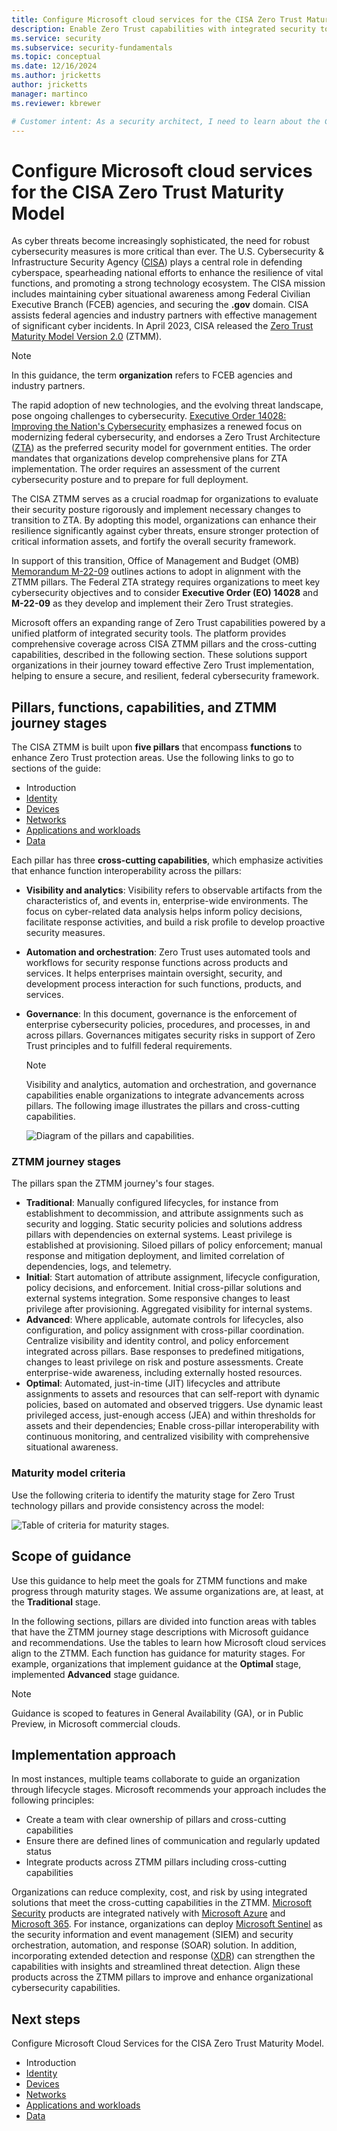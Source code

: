 ```yaml
---
title: Configure Microsoft cloud services for the CISA Zero Trust Maturity Model
description: Enable Zero Trust capabilities with integrated security tools for a secure and resilient cybersecurity framework. 
ms.service: security
ms.subservice: security-fundamentals
ms.topic: conceptual
ms.date: 12/16/2024
ms.author: jricketts
author: jricketts
manager: martinco
ms.reviewer: kbrewer

# Customer intent: As a security architect, I need to learn about the CISA Zero Trust Maturity Model so I can prioritize, deploy, and configure Zero Trust capabilities. My goal is to complete Maturity Model activities for users.
---
```


# Configure Microsoft cloud services for the CISA Zero Trust Maturity Model

As cyber threats become increasingly sophisticated, the need for robust cybersecurity measures is more critical than ever. The U.S. Cybersecurity & Infrastructure Security Agency ([CISA](https://www.cisa.gov/)) plays a central role in defending cyberspace, spearheading national efforts to enhance the resilience of vital functions, and promoting a strong technology ecosystem. The CISA mission includes maintaining cyber situational awareness among Federal Civilian Executive Branch (FCEB) agencies, and securing the **.gov** domain. CISA assists federal agencies and industry partners with effective management of significant cyber incidents. In April 2023, CISA released the [Zero Trust Maturity Model Version 2.0](https://www.cisa.gov/zero-trust-maturity-model) (ZTMM).  

   > [!NOTE]
   > In this guidance, the term **organization** refers to FCEB agencies and industry partners. 


The rapid adoption of new technologies, and the evolving threat landscape, pose ongoing challenges to cybersecurity. [Executive Order 14028: Improving the Nation's Cybersecurity](https://www.gsa.gov/technology/it-contract-vehicles-and-purchasing-programs/information-technology-category/it-security/executive-order-14028) emphasizes a renewed focus on modernizing federal cybersecurity, and endorses a Zero Trust Architecture ([ZTA](/security/zero-trust/zero-trust-overview)) as the preferred security model for government entities. The order mandates that organizations develop comprehensive plans for ZTA implementation. The order requires an assessment of the current cybersecurity posture and to prepare for full deployment. 

The CISA ZTMM serves as a crucial roadmap for organizations to evaluate their security posture rigorously and implement necessary changes to transition to ZTA. By adopting this model, organizations can enhance their resilience significantly against cyber threats, ensure stronger protection of critical information assets, and fortify the overall security framework. 

In support of this transition, Office of Management and Budget (OMB) [Memorandum M-22-09](https://www.whitehouse.gov/wp-content/uploads/2022/01/M-22-09.pdf) outlines actions to adopt in alignment with the ZTMM pillars. The Federal ZTA strategy requires organizations to meet key cybersecurity objectives and to consider **Executive Order (EO) 14028** and **M-22-09** as they develop and implement their Zero Trust strategies. 

Microsoft offers an expanding range of Zero Trust capabilities powered by a unified platform of integrated security tools. The platform provides comprehensive coverage across CISA ZTMM pillars and the cross-cutting capabilities, described in the following section. These solutions support organizations in their journey toward effective Zero Trust implementation, helping to ensure a secure, and resilient, federal cybersecurity framework. 

## Pillars, functions, capabilities, and ZTMM journey stages

The CISA ZTMM is built upon **five pillars** that encompass **functions** to enhance Zero Trust protection areas. Use the following links to go to sections of the guide:

* Introduction
* [Identity](cisa-zero-trust-maturity-model-identity.md)
* [Devices](cisa-zero-trust-maturity-model-devices.md)
* [Networks](cisa-zero-trust-maturity-model-networks.md)
* [Applications and workloads](cisa-zero-trust-maturity-model-apps.md)
* [Data](cisa-zero-trust-maturity-model-data.md)

Each pillar has three **cross-cutting capabilities**, which emphasize activities that enhance function interoperability across the pillars: 

* **Visibility and analytics**: Visibility refers to observable artifacts from the characteristics of, and events in, enterprise-wide environments. The focus on cyber-related data analysis helps inform policy decisions, facilitate response activities, and build a risk profile to develop proactive security measures.  
* **Automation and orchestration**: Zero Trust uses automated tools and workflows for security response functions across products and services. It helps enterprises maintain oversight, security, and development process interaction for such functions, products, and services. 
* **Governance**: In this document, governance is the enforcement of enterprise cybersecurity policies, procedures, and processes, in and across pillars. Governances mitigates security risks in support of Zero Trust principles and to fulfill federal requirements. 

   > [!NOTE]
   > Visibility and analytics, automation and orchestration, and governance capabilities enable organizations to integrate advancements across pillars. The following image illustrates the pillars and cross-cutting capabilities. 


   ![Diagram of the pillars and capabilities.](./media/cisa-zero-trust-maturity-model/pillars-and-capabilities.png)


### ZTMM journey stages

The pillars span the ZTMM journey's four stages.

* **Traditional**: Manually configured lifecycles, for instance from establishment to decommission, and attribute assignments such as security and logging. Static security policies and solutions address pillars with dependencies on external systems. Least privilege is established at provisioning. Siloed pillars of policy enforcement; manual response and mitigation deployment, and limited correlation of dependencies, logs, and telemetry. 
* **Initial**: Start automation of attribute assignment, lifecycle configuration, policy decisions, and enforcement. Initial cross-pillar solutions and external systems integration. Some responsive changes to least privilege after provisioning. Aggregated visibility for internal systems. 
* **Advanced**: Where applicable, automate controls for lifecycles, also configuration, and policy assignment with cross-pillar coordination. Centralize visibility and identity control, and policy enforcement integrated across pillars. Base responses to predefined mitigations, changes to least privilege on risk and posture assessments. Create enterprise-wide awareness, including externally hosted resources. 
* **Optimal**: Automated, just-in-time (JIT) lifecycles and attribute assignments to assets and resources that can self-report with dynamic policies, based on automated and observed triggers. Use dynamic least privileged access, just-enough access (JEA) and within thresholds for assets and their dependencies; Enable cross-pillar interoperability with continuous monitoring, and centralized visibility with comprehensive situational awareness. 

### Maturity model criteria

Use the following criteria to identify the maturity stage for Zero Trust technology pillars and provide consistency across the model: 

   ![Table of criteria for maturity stages.](./media/cisa-zero-trust-maturity-model/maturity-stages.png)

## Scope of guidance

Use this guidance to help meet the goals for ZTMM functions and make progress through maturity stages. We assume organizations are, at least, at the **Traditional** stage.  

In the following sections, pillars are divided into function areas with tables that have the ZTMM journey stage descriptions with Microsoft guidance and recommendations. Use the tables to learn how Microsoft cloud services align to the ZTMM. Each function has guidance for maturity stages. For example, organizations that implement guidance at the **Optimal** stage, implemented **Advanced** stage guidance.  

   > [!NOTE]
   > Guidance is scoped to features in General Availability (GA), or in Public Preview, in Microsoft commercial clouds.  

## Implementation approach

In most instances, multiple teams collaborate to guide an organization through lifecycle stages. Microsoft recommends your approach includes the following principles: 

* Create a team with clear ownership of pillars and cross-cutting capabilities 
* Ensure there are defined lines of communication and regularly updated status 
* Integrate products across ZTMM pillars including cross-cutting capabilities 

Organizations can reduce complexity, cost, and risk by using integrated solutions that meet the cross-cutting capabilities in the ZTMM. [Microsoft Security](/security/) products are integrated natively with [Microsoft Azure](/azure/cloud-adoption-framework/get-started/what-is-azure) and [Microsoft 365](/microsoft-365/admin/admin-overview/what-is-microsoft-365-for-business?view=o365-worldwide&preserve-view=true). For instance, organizations can deploy [Microsoft Sentinel](/azure/sentinel/) as the security information and event management (SIEM) and security orchestration, automation, and response (SOAR) solution. In addition, incorporating extended detection and response ([XDR](/defender-xdr/microsoft-365-defender)) can strengthen the capabilities with insights and streamlined threat detection. Align these products across the ZTMM pillars to improve and enhance organizational cybersecurity capabilities.  

## Next steps 

Configure Microsoft Cloud Services for the CISA Zero Trust Maturity Model. 

* Introduction 
* [Identity](cisa-zero-trust-maturity-model-identity.md)
* [Devices](cisa-zero-trust-maturity-model-devices.md)
* [Networks](cisa-zero-trust-maturity-model-networks.md)
* [Applications and workloads](cisa-zero-trust-maturity-model-apps.md)
* [Data](cisa-zero-trust-maturity-model-data.md)
